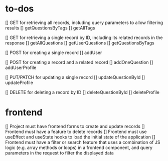 
to-dos
======
[] GET for retrieving all records, including query parameters to allow filtering results
    [] getQuestionsByTags
    [] getAllTags

[] GET for retrieving a single record by ID, including its related records in the response
    [] getAllQuestions
    [] getUserQuestions
    [] getQuestionsByTags

[] POST for creating a single record
    [] addUser

[] POST for creating a record and a related record
    [] addOneQuestion
    [] addUserProfile

[] PUT/PATCH for updating a single record
    [] updateQuestionById
    [] updateProfile

[] DELETE for deleting a record by ID
    [] deleteQuestionById
    [] deleteProfile



frontend
========
[] Project must have frontend forms to create and update records
[] Frontend must have a feature to delete records
[] Frontend must use useEffect and useState hooks to load the initial state of the application
[] Frontend must have a filter or search feature that uses a combination of JS logic (e.g. array methods or loops) in a frontend component, and query parameters in the request to filter the displayed data
